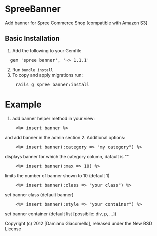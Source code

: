 SpreeBanner
===================

Add banner for Spree Commerce Shop [compatible with Amazon S3]


Basic Installation
------------------

1. Add the following to your Gemfile
<pre>
  gem 'spree_banner', '~> 1.1.1'
</pre>
2. Run `bundle install`
3. To copy and apply migrations run:
<pre>
	rails g spree_banner:install
</pre>

Example
=======

1. add banner helper method in your view:
<pre>
	<%= insert_banner %>
</pre>
and add banner in the admin section
2. Additional options:
<pre>
	<%= insert_banner(:category => "my_category") %>
</pre>
displays banner for which the category column, dafault is ""
<pre>
	<%= insert_banner(:max => 10) %>
</pre>
limits the number of banner shown to 10 (default 1)
<pre>
	<%= insert_banner(:class => "your_class") %>
</pre>
set banner class (default banner)
<pre>
	<%= insert_banner(:style => "your_container") %>
</pre>
set banner container (default list [possibile: div, p, ...])

Copyright (c) 2012 [Damiano Giacomello], released under the New BSD License
